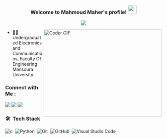 
<h3 align="center">
  Welcome to Mahmoud Maher's profile!
  <img src="https://media.giphy.com/media/hvRJCLFzcasrR4ia7z/giphy.gif" width="28">
</h3>

<!-- Typing SVG by DenverCoder1 - https://github.com/DenverCoder1/readme-typing-svg -->
<p align="center">
  <a href="https://github.com/DenverCoder1/readme-typing-svg"><img src="https://readme-typing-svg.herokuapp.com/?lines=Embedded%20Systems%20Software%20Engineer;Always%20learning%20new%20things&font=Fira%20Code&center=true&width=450&height=45&color=61C7D9&vCenter=true&size=22"></a>
</p> 

<img align="right" src="https://media.giphy.com/media/SWoSkN6DxTszqIKEqv/giphy.gif" alt="Coder GIF" width="380" height="280">

- 👨‍💻 Undergraduated Electronics and Communications, Faculty Of Engineering Mansoura University.


### Connect with Me :

<a href="https://linkedin.com/in/mahmoud-maher74" target="_blank"><img src="https://img.shields.io/badge/-Mahmoud%20Maher-0077B5?style=for-the-badge&logo=Linkedin&logoColor=white"/></a>
<a href="https://facebook.com/MahmoudMaherOfficiall" target="_blank"><img src="https://img.shields.io/badge/-Mahmoud%20Maher-1877F2?style=for-the-badge&logo=facebook&logoColor=white"/></a>
<a href="https://hackerrank.com/profile/mah5x5" target="_blank"><img src="https://img.shields.io/badge/-Mahmoud%20Maher-006129?style=for-the-badge&logo=hackerrank&logoColor=white"/></a>



### 🛠 &nbsp;Tech Stack
![c](https://img.shields.io/badge/-c-05122A?style=flat&logo=c)&nbsp;
![Python](https://img.shields.io/badge/-Python%20-05122A?style=flat&logo=python)&nbsp;
![Git](https://img.shields.io/badge/-Git-05122A?style=flat&logo=git)&nbsp;
![GitHub](https://img.shields.io/badge/-GitHub-05122A?style=flat&logo=github)&nbsp;
![Visual Studio Code](https://img.shields.io/badge/-Visual%20Studio%20Code-05122A?style=flat&logo=visual-studio-code&logoColor=007ACC)&nbsp;
